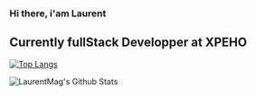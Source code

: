 ### Hi there, i'am Laurent
## Currently fullStack Developper at XPEHO



<!--
**LaurentMag/LaurentMag** is a ✨ _special_ ✨ repository because its `README.md` (this file) appears on your GitHub profile.

Here are some ideas to get you started:

- 🔭 I’m currently working on ...
- 🌱 I’m currently learning ...
- 👯 I’m looking to collaborate on ...
- 🤔 I’m looking for help with ...
- 💬 Ask me about ...
- 📫 How to reach me: ...
- 😄 Pronouns: ...
- ⚡ Fun fact: ...
-->

[![Top Langs](https://github-readme-stats.vercel.app/api/top-langs/?username=LaurentMag&layout=compact&theme=swift)](https://github.com/LaurentMag)

![LaurentMag's Github Stats](https://github-readme-stats.vercel.app/api?username=LaurentMag&show_icons=true&theme=swift)
